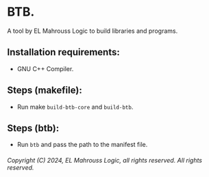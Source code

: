 # BTB.

A tool by EL Mahrouss Logic to build libraries and programs.

## Installation requirements:

- GNU C++ Compiler.

## Steps (makefile):

- Run make `build-btb-core` and `build-btb`.

## Steps (btb):

- Run `btb` and pass the path to the manifest file.

###### Copyright (C) 2024, EL Mahrouss Logic, all rights reserved. All rights reserved.